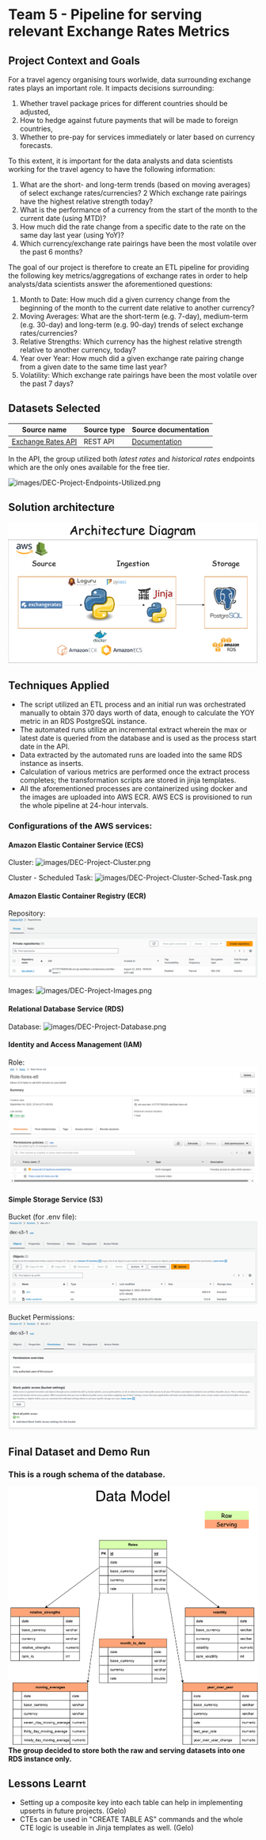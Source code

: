 # Team 5 - Pipeline for serving relevant Exchange Rates Metrics   

## Project Context and Goals
For a travel agency organising tours worlwide, data surrounding exchange rates plays an important role.
It impacts decisions surrounding:

1. Whether travel package prices for different countries should be adjusted,
2. How to hedge against future payments that will be made to foreign countries,
3. Whether to pre-pay for services immediately or later based on currency forecasts.

To this extent, it is important for the data analysts and data scientists working for the travel agency to have the following information:
1. What are the short- and long-term trends (based on moving averages) of select exchange rates/currencies?
2  Which exchange rate pairings have the highest relative strength today?
3. What is the performance of a currency from the start of the month to the current date (using MTD)?
4. How much did the rate change from a specific date to the rate on the same day last year (using YoY)?
5. Which currency/exchange rate pairings have been the most volatile over the past 6 months?

The goal of our project is therefore to create an ETL pipeline for providing the following key metrics/aggregations of exchange rates in order to help analysts/data scientists answer the aforementioned questions:
1. Month to Date: How much did a given currency change from the beginning of the month to the current date relative to another currency?
2. Moving Averages: What are the short-term (e.g. 7-day), medium-term (e.g. 30-day) and long-term (e.g. 90-day) trends of select exchange rates/currencies?
3. Relative Strengths: Which currency has the highest relative strength relative to another currency, today?
4. Year over Year: How much did a given exchange rate pairing change from a given date to the same time last year?
5. Volatility: Which exchange rate pairings have been the most volatile over the past 7 days?


## Datasets Selected
| Source name | Source type | Source documentation |
| - | - | - |
| [Exchange Rates API](https://exchangeratesapi.io/) | REST API | [Documentation](https://exchangeratesapi.io/documentation/) |

In the API, the group utilized both *latest rates* and *historical rates* endpoints which are the only ones available for the free tier.

![images/DEC-Project-Endpoints-Utilized.png](images/DEC-Project-Endpoints-Utilized.png)

## Solution architecture
![images/DEC-Project-Architecture-Diagram.png](images/DEC-Project-Architecture-Diagram.png)


## Techniques Applied
- The script utilized an ETL process and an initial run was orchestrated manually to obtain 370 days worth of data, enough to calculate the YOY metric in an RDS PostgreSQL instance.
- The automated runs utilize an incremental extract wherein the max or latest date is queried from the database and is used as the process start date in the API.
- Data extracted by the automated runs are loaded into the same RDS instance as inserts.
- Calculation of various metrics are performed once the extract process completes; the transformation scripts are stored in jinja templates.
- All the aforementioned processes are containerized using docker and the images are uploaded into AWS ECR. AWS ECS is provisioned to run the whole pipeline at 24-hour intervals.

### Configurations of the AWS services:
#### Amazon Elastic Container Service (ECS)
Cluster:
![images/DEC-Project-Cluster.png](images/DEC-Project-Cluster.png)

Cluster - Scheduled Task:
![images/DEC-Project-Cluster-Sched-Task.png](images/DEC-Project-Cluster-Sched-Task.png)

#### Amazon Elastic Container Registry (ECR)
Repository:
![images/DEC-Project-Repository.png](images/DEC-Project-Repository.png)

Images:
![images/DEC-Project-Images.png](images/DEC-Project-Images.png)

#### Relational Database Service (RDS)
Database:
![images/DEC-Project-Database.png](images/DEC-Project-Database.png)

#### Identity and Access Management (IAM)
Role:
![images/DEC-Project-Role-IAM.png](images/DEC-Project-Role-IAM.png)

#### Simple Storage Service (S3)
Bucket (for .env file):
![images/DEC-Project-env-Bucket.png](images/DEC-Project-env-Bucket.png)

Bucket Permissions:
![images/DEC-Project-Bucket-Permissions.png](images/DEC-Project-Bucket-Permissions.png)

## Final Dataset and Demo Run

### This is a rough schema of the database.
![images/DEC-Project-Data-Model.png](images/DEC-Project-Data-Model.png)
**The group decided to store both the raw and serving datasets into one RDS instance only.**

## Lessons Learnt
- Setting up a composite key into each table can help in implementing upserts in future projects. (Gelo)
- CTEs can be used in "CREATE TABLE AS" commands and the whole CTE logic is useable in Jinja templates as well. (Gelo)
